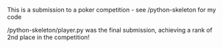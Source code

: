 This is a submission to a poker competition - see /python-skeleton for my code

/python-skeleton/player.py was the final submission, achieving a rank of 2nd place in the competition!
